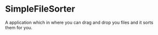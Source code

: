 # SimpleFileSorter
A application which in where you can drag and drop you files and it sorts them for you.
